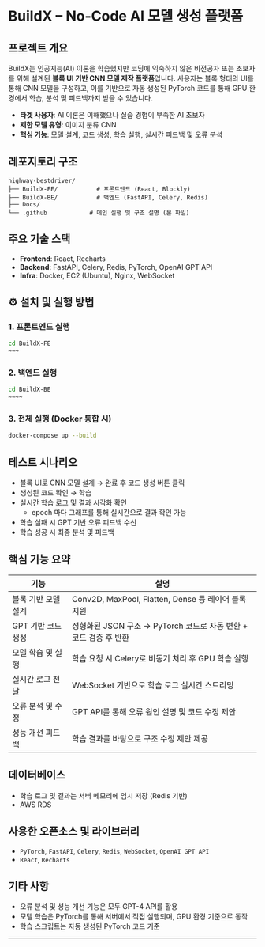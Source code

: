 # BuildX – No-Code AI 모델 생성 플랫폼

## 프로젝트 개요
BuildX는 인공지능(AI) 이론을 학습했지만 코딩에 익숙하지 않은 비전공자 또는 초보자를 위해 설계된 **블록 UI 기반 CNN 모델 제작 플랫폼**입니다. 사용자는 블록 형태의 UI를 통해 CNN 모델을 구성하고, 이를 기반으로 자동 생성된 PyTorch 코드를 통해 GPU 환경에서 학습, 분석 및 피드백까지 받을 수 있습니다.

- **타겟 사용자**: AI 이론은 이해했으나 실습 경험이 부족한 AI 초보자
- **제한 모델 유형**: 이미지 분류 CNN
- **핵심 기능**: 모델 설계, 코드 생성, 학습 실행, 실시간 피드백 및 오류 분석

## 레포지토리 구조
```
highway-bestdriver/
├── BuildX-FE/           # 프론트엔드 (React, Blockly)
├── BuildX-BE/           # 백엔드 (FastAPI, Celery, Redis)
├── Docs/
└── .github            # 메인 실행 및 구조 설명 (본 파일)
```

## 주요 기술 스택
- **Frontend**: React, Recharts
- **Backend**: FastAPI, Celery, Redis, PyTorch, OpenAI GPT API
- **Infra**: Docker, EC2 (Ubuntu), Nginx, WebSocket

## ⚙️ 설치 및 실행 방법
### 1. 프론트엔드 실행
```bash
cd BuildX-FE
~~~
```

### 2. 백엔드 실행
```bash
cd BuildX-BE
~~~~
```

### 3. 전체 실행 (Docker 통합 시)
```bash
docker-compose up --build
```

## 테스트 시나리오
- 블록 UI로 CNN 모델 설계 → 완료 후 코드 생성 버튼 클릭
- 생성된 코드 확인 → 학습
- 실시간 학습 로그 및 결과 시각화 확인
   - epoch 마다 그래프를 통해 실시간으로 결과 확인 가능
- 학습 실패 시 GPT 기반 오류 피드백 수신
- 학습 성공 시 최종 분석 및 피드백

## 핵심 기능 요약
| 기능 | 설명 |
|------|------|
| 블록 기반 모델 설계 | Conv2D, MaxPool, Flatten, Dense 등 레이어 블록 지원 |
| GPT 기반 코드 생성 | 정형화된 JSON 구조 → PyTorch 코드로 자동 변환 + 코드 검증 후 반환 |
| 모델 학습 및 실행 | 학습 요청 시 Celery로 비동기 처리 후 GPU 학습 실행 |
| 실시간 로그 전달 | WebSocket 기반으로 학습 로그 실시간 스트리밍 |
| 오류 분석 및 수정 | GPT API를 통해 오류 원인 설명 및 코드 수정 제안 |
| 성능 개선 피드백 | 학습 결과를 바탕으로 구조 수정 제안 제공 |

## 데이터베이스
- 학습 로그 및 결과는 서버 메모리에 임시 저장 (Redis 기반)
- AWS RDS

## 사용한 오픈소스 및 라이브러리
- `PyTorch`, `FastAPI`, `Celery`, `Redis`, `WebSocket`, `OpenAI GPT API`
- `React`, `Recharts`

## 기타 사항
- 오류 분석 및 성능 개선 기능은 모두 GPT-4 API를 활용
- 모델 학습은 PyTorch를 통해 서버에서 직접 실행되며, GPU 환경 기준으로 동작
- 학습 스크립트는 자동 생성된 PyTorch 코드 기준

---
